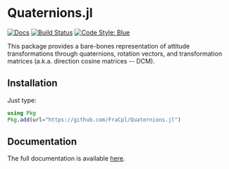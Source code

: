 # Quaternions.jl

[![Docs](https://img.shields.io/badge/docs-online-blue.svg)](https://FraCpl.github.io/Quaternions.jl/dev/)
[![Build Status](https://github.com/FraCpl/Quaternions.jl/actions/workflows/CI.yml/badge.svg?branch=master)](https://github.com/FraCpl/Quaternions.jl/actions/workflows/CI.yml?query=branch%3Amaster)
[![Code Style: Blue](https://img.shields.io/badge/code%20style-blue-4495d1.svg)](https://github.com/invenia/BlueStyle)

This package provides a bare-bones representation of attitude transformations through quaternions, rotation
vectors, and transformation matrices (a.k.a. direction cosine matrices -- DCM). 

## Installation
Just type:
```julia
using Pkg
Pkg.add(url="https://github.com/FraCpl/Quaternions.jl")
```

## Documentation
The full documentation is available [here](https://FraCpl.github.io/Quaternions.jl/dev/).